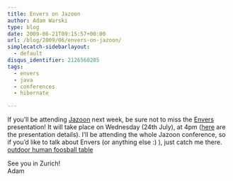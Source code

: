 ```yaml
---
title: Envers on Jazoon
author: Adam Warski
type: blog
date: 2009-06-21T09:15:57+00:00
url: /blog/2009/06/envers-on-jazoon/
simplecatch-sidebarlayout:
  - default
disqus_identifier: 2126560285
tags:
  - envers
  - java
  - conferences
  - hibernate

---
```

If you&#8217;ll be attending [Jazoon][1] next week, be sure not to miss the [Envers][2] presentation! It will take place on Wednesday (24th July), at 4pm ([here][3] are the presentation details). I&#8217;ll be attending the whole Jazoon conference, so if you&#8217;d like to talk about Envers (or anything else :) ), just catch me there. [outdoor human foosball table][4]

See you in Zurich!  
Adam

 [1]: http://jazoon.com
 [2]: http://www.jboss.org/envers
 [3]: http://jazoon.com/en/conference/presentationdetails.html?type=sid&detail=6220
 [4]: http://www.east-inflatables.co.uk/p/006067.html

